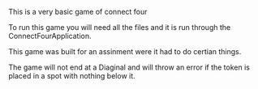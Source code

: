 This is a very basic game of connect four

To run this game you will need all the files and it is run through the ConnectFourApplication.

This game was built for an assinment were it had to do certian things.

The game will not end at a Diaginal and will throw an error if the token is placed in a spot with nothing below it.
